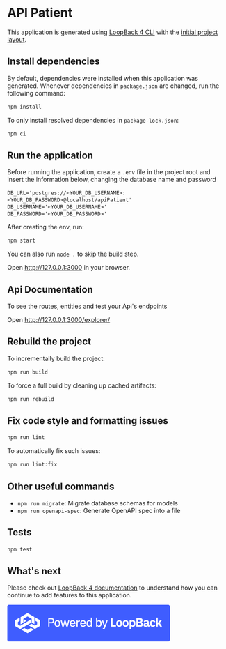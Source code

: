 # API Patient

This application is generated using [LoopBack 4 CLI](https://loopback.io/doc/en/lb4/Command-line-interface.html) with the
[initial project layout](https://loopback.io/doc/en/lb4/Loopback-application-layout.html).

## Install dependencies

By default, dependencies were installed when this application was generated.
Whenever dependencies in `package.json` are changed, run the following command:

```sh
npm install
```

To only install resolved dependencies in `package-lock.json`:

```sh
npm ci
```

## Run the application

Before running the application, create a `.env` file in the project root and insert the information below, changing the database name and password

```env
DB_URL='postgres://<YOUR_DB_USERNAME>:<YOUR_DB_PASSWORD>@localhost/apiPatient'
DB_USERNAME='<YOUR_DB_USERNAME>'
DB_PASSWORD='<YOUR_DB_PASSWORD>'
```
After creating the env, run:

```sh
npm start
```

You can also run `node .` to skip the build step.

Open http://127.0.0.1:3000 in your browser.

## Api Documentation

To see the routes, entities and test your Api's endpoints

Open http://127.0.0.1:3000/explorer/

## Rebuild the project

To incrementally build the project:

```sh
npm run build
```

To force a full build by cleaning up cached artifacts:

```sh
npm run rebuild
```

## Fix code style and formatting issues

```sh
npm run lint
```

To automatically fix such issues:

```sh
npm run lint:fix
```

## Other useful commands

- `npm run migrate`: Migrate database schemas for models
- `npm run openapi-spec`: Generate OpenAPI spec into a file

## Tests

```sh
npm test
```

## What's next

Please check out [LoopBack 4 documentation](https://loopback.io/doc/en/lb4/) to
understand how you can continue to add features to this application.

[![LoopBack](https://github.com/loopbackio/loopback-next/raw/master/docs/site/imgs/branding/Powered-by-LoopBack-Badge-(blue)-@2x.png)](http://loopback.io/)
